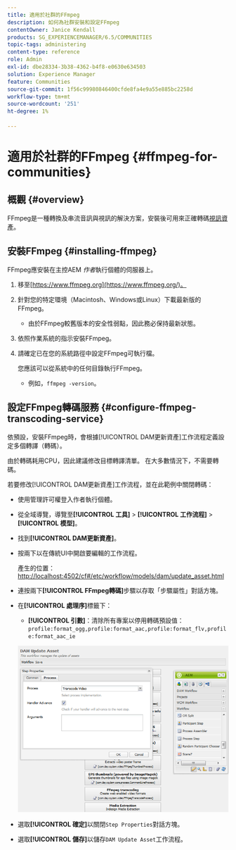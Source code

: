 ```yaml
---
title: 適用於社群的FFmpeg
description: 如何為社群安裝和設定FFmpeg
contentOwner: Janice Kendall
products: SG_EXPERIENCEMANAGER/6.5/COMMUNITIES
topic-tags: administering
content-type: reference
role: Admin
exl-id: dbe28334-3b38-4362-b4f8-e0630e634503
solution: Experience Manager
feature: Communities
source-git-commit: 1f56c99980846400cfde8fa4e9a55e885bc2258d
workflow-type: tm+mt
source-wordcount: '251'
ht-degree: 1%

---
```


# 適用於社群的FFmpeg {#ffmpeg-for-communities}

## 概觀 {#overview}

FFmpeg是一種轉換及串流音訊與視訊的解決方案，安裝後可用來正確轉碼[視訊資產](../../help/sites-authoring/default-components-foundation.md#video)。

## 安裝FFmpeg {#installing-ffmpeg}

FFmpeg應安裝在主控AEM *作者*&#x200B;執行個體的伺服器上。

1. 移至[https://www.ffmpeg.org](https://www.ffmpeg.org/)。
1. 針對您的特定環境（Macintosh、Windows或Linux）下載最新版的FFmpeg。

   * 由於FFmpeg較舊版本的安全性弱點，因此務必保持最新狀態。

1. 依照作業系統的指示安裝FFmpeg。

1. 請確定已在您的系統路徑中設定FFmpeg可執行檔。

   您應該可以從系統中的任何目錄執行FFmpeg。

   * 例如，`ffmpeg -version`。

## 設定FFmpeg轉碼服務 {#configure-ffmpeg-transcoding-service}

依預設，安裝FFmpeg時，會根據[!UICONTROL DAM更新資產]工作流程定義設定多個轉譯（轉碼）。

由於轉碼耗用CPU，因此建議修改目標轉譯清單。 在大多數情況下，不需要轉碼。

若要修改[!UICONTROL DAM更新資產]工作流程，並在此範例中關閉轉碼：

* 使用管理許可權登入作者執行個體。
* 從全域導覽，導覽至&#x200B;**[!UICONTROL 工具]** > **[!UICONTROL 工作流程]** > **[!UICONTROL 模型]**。
* 找到&#x200B;**[!UICONTROL DAM更新資產]**。
* 按兩下以在傳統UI中開啟要編輯的工作流程。

  產生的位置： [http://localhost:4502/cf#/etc/workflow/models/dam/update_asset.html](http://localhost:4502/cf#/etc/workflow/models/dam/update_asset.html)

* 連按兩下&#x200B;**[!UICONTROL FFmpeg轉碼]**&#x200B;步驟以存取「步驟屬性」對話方塊。
* 在&#x200B;**[!UICONTROL 處理序]**&#x200B;標籤下：

   * **[!UICONTROL 引數]**：清除所有專案以停用轉碼預設值： `profile:format_ogg,profile:format_aac,profile:format_flv,profile:format_aac_ie`

  ![configure-ffmpeg](assets/configure-ffmpeg.png)

* 選取&#x200B;**[!UICONTROL 確定]**&#x200B;以關閉`Step Properties`對話方塊。

* 選取&#x200B;**[!UICONTROL 儲存]**&#x200B;以儲存`DAM Update Asset`工作流程。
